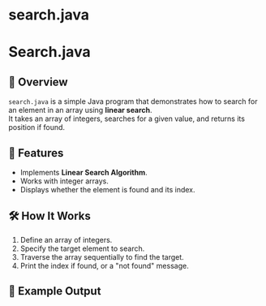 # search.java

# Search.java

## 📌 Overview
`search.java` is a simple Java program that demonstrates how to search for an element in an array using **linear search**.  
It takes an array of integers, searches for a given value, and returns its position if found.

## 🚀 Features
- Implements **Linear Search Algorithm**.
- Works with integer arrays.
- Displays whether the element is found and its index.

## 🛠 How It Works
1. Define an array of integers.
2. Specify the target element to search.
3. Traverse the array sequentially to find the target.
4. Print the index if found, or a "not found" message.

## 📄 Example Output
